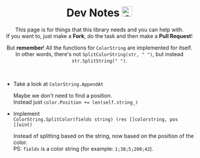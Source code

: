 <div align='center'>

# Dev Notes <img width='27' src='https://raw.githubusercontent.com/egonelbre/gophers/master/icon/emoji/gopher-pirate.png' alt='Gopher icon'/>

This page is for things that this library needs and you can help with.  
If you want to, just make a **Fork**, do the task and then make a **Pull Request**!

But **remember**! All the functions for `ColorString` are implemented for itself.  
In other words, there's not `SplitColorString(str, " ")`, but instead `str.SplitString(" ")`.

</div>
<br/>

- Take a look at `ColorString.AppendAt`

  Maybe we don't need to find a position.  
  Instead just `color.Position += len(self.string_)`

- Implement  
  `ColorString.SplitColor(fields string) (res []colorstring, pos []uint)`

  Instead of splitting based on the string, now based on the position of the color.  
  PS: `fields` is a color string (for example: `1;38;5;200;42`).
